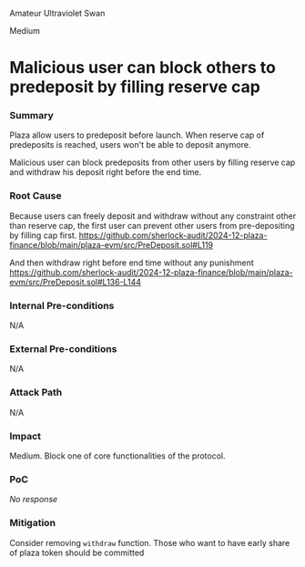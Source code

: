 Amateur Ultraviolet Swan

Medium

# Malicious user can block others to predeposit by filling reserve cap

### Summary

Plaza allow users to predeposit before launch. When reserve cap of predeposits is reached, users won't be able to deposit anymore.

Malicious user can block predeposits from other users by filling reserve cap and withdraw his deposit right before the end time.

### Root Cause

Because users can freely deposit and withdraw without any constraint other than reserve cap, the first user can prevent other users from pre-depositing  by filling cap first.
https://github.com/sherlock-audit/2024-12-plaza-finance/blob/main/plaza-evm/src/PreDeposit.sol#L119

And then withdraw right before end time without any punishment
https://github.com/sherlock-audit/2024-12-plaza-finance/blob/main/plaza-evm/src/PreDeposit.sol#L136-L144

### Internal Pre-conditions

N/A

### External Pre-conditions

N/A

### Attack Path

N/A

### Impact

Medium. Block one of core functionalities of the protocol.

### PoC

_No response_

### Mitigation

Consider removing `withdraw` function. Those who want to have early share of plaza token should be committed